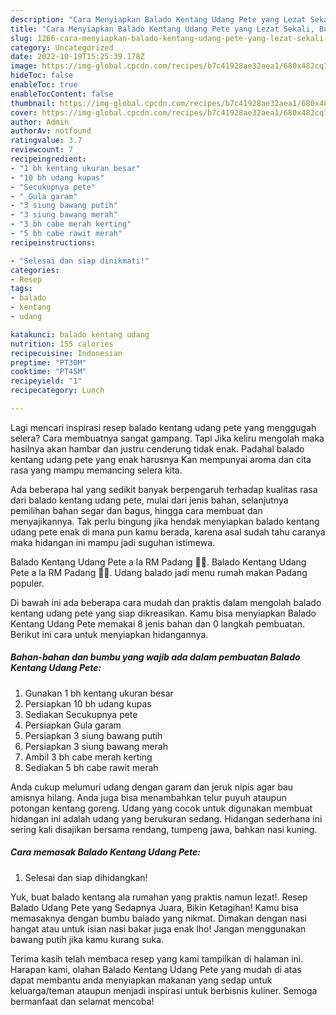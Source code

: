 ```yaml
---
description: "Cara Menyiapkan Balado Kentang Udang Pete yang Lezat Sekali, Buat Buka Puasa Lezat"
title: "Cara Menyiapkan Balado Kentang Udang Pete yang Lezat Sekali, Buat Buka Puasa Lezat"
slug: 1266-cara-menyiapkan-balado-kentang-udang-pete-yang-lezat-sekali-buat-buka-puasa-lezat
category: Uncategorized
date: 2022-10-19T15:25:39.178Z
image: https://img-global.cpcdn.com/recipes/b7c41928ae32aea1/680x482cq70/balado-kentang-udang-pete-foto-resep-utama.jpg
hideToc: false
enableToc: true
enableTocContent: false
thumbnail: https://img-global.cpcdn.com/recipes/b7c41928ae32aea1/680x482cq70/balado-kentang-udang-pete-foto-resep-utama.jpg
cover: https://img-global.cpcdn.com/recipes/b7c41928ae32aea1/680x482cq70/balado-kentang-udang-pete-foto-resep-utama.jpg
author: Admin
authorAv: notfound
ratingvalue: 3.7
reviewcount: 7
recipeingredient:
- "1 bh kentang ukuran besar"
- "10 bh udang kupas"
- "Secukupnya pete"
- " Gula garam"
- "3 siung bawang putih"
- "3 siung bawang merah"
- "3 bh cabe merah kerting"
- "5 bh cabe rawit merah"
recipeinstructions:

- "Selesai dan siap dinikmati!"
categories:
- Resep
tags:
- balado
- kentang
- udang

katakunci: balado kentang udang 
nutrition: 155 calories
recipecuisine: Indonesian
preptime: "PT30M"
cooktime: "PT45M"
recipeyield: "1"
recipecategory: Lunch

---
```



Lagi mencari inspirasi resep balado kentang udang pete yang menggugah selera? Cara membuatnya sangat gampang. Tapi Jika keliru mengolah maka hasilnya akan hambar dan justru cenderung tidak enak. Padahal balado kentang udang pete yang enak harusnya Kan mempunyai aroma dan cita rasa yang mampu memancing selera kita.


Ada beberapa hal yang sedikit banyak berpengaruh terhadap kualitas rasa dari balado kentang udang pete, mulai dari jenis bahan, selanjutnya pemilihan bahan segar dan bagus, hingga cara membuat dan menyajikannya. Tak perlu bingung jika hendak menyiapkan balado kentang udang pete enak di mana pun kamu berada, karena asal sudah tahu caranya maka hidangan ini mampu jadi suguhan istimewa.

Balado Kentang Udang Pete a la RM Padang 👍🏼. Balado Kentang Udang Pete a la RM Padang 👍🏼. Udang balado jadi menu rumah makan Padang populer.


Di bawah ini ada beberapa cara mudah dan praktis dalam mengolah balado kentang udang pete yang siap dikreasikan. Kamu bisa menyiapkan Balado Kentang Udang Pete memakai 8 jenis bahan dan 0 langkah pembuatan. Berikut ini cara untuk menyiapkan hidangannya.

<!--inarticleads1-->

##### Bahan-bahan dan bumbu yang wajib ada dalam pembuatan Balado Kentang Udang Pete:

1. Gunakan 1 bh kentang ukuran besar
1. Persiapkan 10 bh udang kupas
1. Sediakan Secukupnya pete
1. Persiapkan  Gula garam
1. Persiapkan 3 siung bawang putih
1. Persiapkan 3 siung bawang merah
1. Ambil 3 bh cabe merah kerting
1. Sediakan 5 bh cabe rawit merah


Anda cukup melumuri udang dengan garam dan jeruk nipis agar bau amisnya hilang. Anda juga bisa menambahkan telur puyuh ataupun potongan kentang goreng. Udang yang cocok untuk digunakan membuat hidangan ini adalah udang yang berukuran sedang. Hidangan sederhana ini sering kali disajikan bersama rendang, tumpeng jawa, bahkan nasi kuning. 

<!--inarticleads2-->

##### Cara memasak Balado Kentang Udang Pete:


1. Selesai dan siap dihidangkan!

Yuk, buat balado kentang ala rumahan yang praktis namun lezat!. Resep Balado Udang Pete yang Sedapnya Juara, Bikin Ketagihan! Kamu bisa memasaknya dengan bumbu balado yang nikmat. Dimakan dengan nasi hangat atau untuk isian nasi bakar juga enak lho! Jangan menggunakan bawang putih jika kamu kurang suka. 

Terima kasih telah membaca resep yang kami tampilkan di halaman ini. Harapan kami, olahan Balado Kentang Udang Pete yang mudah di atas dapat membantu anda menyiapkan makanan yang sedap untuk keluarga/teman ataupun menjadi inspirasi untuk berbisnis kuliner. Semoga bermanfaat dan selamat mencoba!
